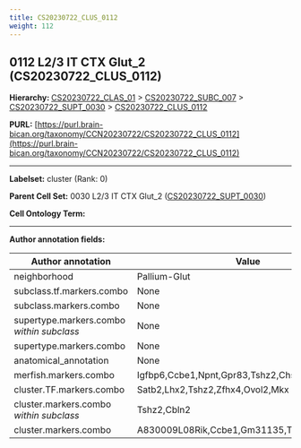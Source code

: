 ```yaml
---
title: CS20230722_CLUS_0112
weight: 112
---
```

## 0112 L2/3 IT CTX Glut_2 (CS20230722_CLUS_0112)
<b>Hierarchy: </b>
[CS20230722_CLAS_01](../CS20230722_CLAS_01) >
[CS20230722_SUBC_007](../CS20230722_SUBC_007) >
[CS20230722_SUPT_0030](../CS20230722_SUPT_0030) >
[CS20230722_CLUS_0112](../CS20230722_CLUS_0112)

**PURL:** [https://purl.brain-bican.org/taxonomy/CCN20230722/CS20230722_CLUS_0112](https://purl.brain-bican.org/taxonomy/CCN20230722/CS20230722_CLUS_0112)

---


**Labelset:** cluster (Rank: 0)

**Parent Cell Set:** 0030 L2/3 IT CTX Glut_2 ([CS20230722_SUPT_0030](../CS20230722_SUPT_0030))



**Cell Ontology Term:** 

[MARKER GENES.]: #


---

[TRANSFERRED ANNOTATIONS.]: #


[AUTHOR ANNOTATION FIELDS.]: #


**Author annotation fields:**

| Author annotation | Value |
|-------------------|-------|
|neighborhood|Pallium-Glut|
|subclass.tf.markers.combo|None|
|subclass.markers.combo|None|
|supertype.markers.combo _within subclass_|None|
|supertype.markers.combo|None|
|anatomical_annotation|None|
|merfish.markers.combo|Igfbp6,Ccbe1,Npnt,Gpr83,Tshz2,Chst9,Chrm3,Lhx2|
|cluster.TF.markers.combo|Satb2,Lhx2,Tshz2,Zfhx4,Ovol2,Mkx|
|cluster.markers.combo _within subclass_|Tshz2,Cbln2|
|cluster.markers.combo|A830009L08Rik,Ccbe1,Gm31135,Tshz2|
